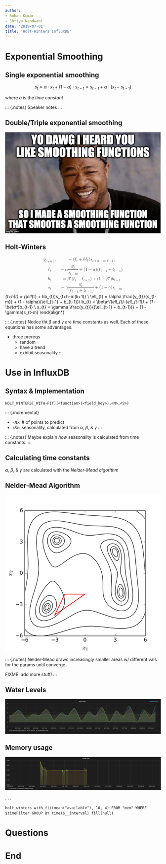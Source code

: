 ```yaml
---
author:
- Rohan Kumar
- Shriya Nandwani
date: '2019-07-01'
title: 'Holt-Winters InfluxDB'
---
```


<!--markdownlint-disable-->

Exponential Smoothing
=====================

Single exponential smoothing
----------------------------

$$s_{t}=\alpha \cdot x_{t}+(1-\alpha )\cdot s_{t-1}=s_{t-1}+\alpha \cdot (x_{t}-s_{t-1})$$

where $a$ is the *time constant*

::: {.notes}
Speaker notes
:::

Double/Triple exponential smoothing
-----------------------------------

![Such meta](images/yo_dawg.jpg)

Holt-Winters
------------

<math xmlns="http://www.w3.org/1998/Math/MathML" display="block"><semantics><mrow><mtable columnalign="right left right left right left right left right left right left" rowspacing="3pt" columnspacing="0em 2em 0em 2em 0em 2em 0em 2em 0em 2em 0em" displaystyle="true"><mtr><mtd><msub><mrow class="MJX-TeXAtom-ORD"><mover><mi>y</mi><mo stretchy="false">\^</mo></mover></mrow><mrow class="MJX-TeXAtom-ORD"><mi>t</mi><mo>+</mo><mi>h</mi><mrow class="MJX-TeXAtom-ORD"><mo stretchy="false">\|</mo></mrow><mi>t</mi></mrow></msub></mtd><mtd><mi/><mo>=</mo><mo stretchy="false">(</mo><msub><mi>ℓ</mi><mrow class="MJX-TeXAtom-ORD"><mi>t</mi></mrow></msub><mo>+</mo><mi>h</mi><msub><mi>b</mi><mrow class="MJX-TeXAtom-ORD"><mi>t</mi></mrow></msub><mo stretchy="false">)</mo><msub><mi>s</mi><mrow class="MJX-TeXAtom-ORD"><mi>t</mi><mo>+</mo><mi>h</mi><mo>−</mo><mi>m</mi><mo stretchy="false">(</mo><mi>k</mi><mo>+</mo><mn>1</mn><mo stretchy="false">)</mo></mrow></msub></mtd></mtr>
<mtr><mtd><msub><mi>ℓ</mi><mrow class="MJX-TeXAtom-ORD"><mi>t</mi></mrow></msub></mtd><mtd><mi/><mo>=</mo><mi>α</mi><mfrac><msub><mi>y</mi><mrow class="MJX-TeXAtom-ORD"><mi>t</mi></mrow></msub><msub><mi>s</mi><mrow class="MJX-TeXAtom-ORD"><mi>t</mi><mo>−</mo><mi>m</mi></mrow></msub></mfrac><mo>+</mo><mo stretchy="false">(</mo><mn>1</mn><mo>−</mo><mi>α</mi><mo stretchy="false">)</mo><mo stretchy="false">(</mo><msub><mi>ℓ</mi><mrow class="MJX-TeXAtom-ORD"><mi>t</mi><mo>−</mo><mn>1</mn></mrow></msub><mo>+</mo><msub><mi>b</mi><mrow class="MJX-TeXAtom-ORD"><mi>t</mi><mo>−</mo><mn>1</mn></mrow></msub><mo stretchy="false">)</mo></mtd></mtr><mtr><mtd><msub><mi>b</mi><mrow class="MJX-TeXAtom-ORD"><mi>t</mi></mrow></msub></mtd><mtd><mi/><mo>=</mo><msup><mi>β</mi><mo>∗</mo></msup><mo stretchy="false">(</mo><msub><mi>ℓ</mi><mrow class="MJX-TeXAtom-ORD"><mi>t</mi></mrow></msub><mo>−</mo><msub><mi>ℓ</mi><mrow class="MJX-TeXAtom-ORD"><mi>t</mi><mo>−</mo><mn>1</mn></mrow></msub><mo stretchy="false">)</mo><mo>+</mo><mo stretchy="false">(</mo><mn>1</mn><mo>−</mo><msup><mi>β</mi><mo>∗</mo></msup><mo stretchy="false">)</mo><msub><mi>b</mi><mrow class="MJX-TeXAtom-ORD"><mi>t</mi><mo>−</mo><mn>1</mn></mrow></msub></mtd></mtr><mtr><mtd><msub><mi>s</mi><mrow class="MJX-TeXAtom-ORD"><mi>t</mi></mrow></msub></mtd><mtd><mi/><mo>=</mo><mi>γ</mi><mfrac><msub><mi>y</mi><mrow class="MJX-TeXAtom-ORD"><mi>t</mi></mrow></msub><mrow><mo stretchy="false">(</mo><msub><mi>ℓ</mi><mrow class="MJX-TeXAtom-ORD"><mi>t</mi><mo>−</mo><mn>1</mn></mrow></msub><mo>+</mo><msub><mi>b</mi><mrow class="MJX-TeXAtom-ORD"><mi>t</mi><mo>−</mo><mn>1</mn></mrow></msub><mo stretchy="false">)</mo></mrow></mfrac><mo>+</mo><mo stretchy="false">(</mo><mn>1</mn><mo>−</mo><mi>γ</mi><mo stretchy="false">)</mo><msub><mi>s</mi><mrow class="MJX-TeXAtom-ORD"><mi>t</mi><mo>−</mo><mi>m</mi></mrow></msub></mtd></mtr></mtable></mrow><annotation encoding="application/x-tex">\begin{align*}
  \hat{y}_{t+h|t} = (\ell_{t} + hb_{t})s_{t+h-m(k+1)} \\
  \ell_{t} = \alpha \frac{y_{t}}{s_{t-m}} + (1 - \alpha)(\ell_{t-1} + b_{t-1})\\
  b_{t} = \beta^*(\ell_{t}-\ell_{t-1}) + (1 - \beta^*)b_{t-1}                \\
  s_{t} = \gamma \frac{y_{t}}{(\ell_{t-1} + b_{t-1})} + (1 - \gamma)s_{t-m}
\end{align*}</annotation></semantics></math>

::: {.notes}
Notice tht $\beta$ and $\gamma$ are time constants as well. Each of these equations has
some advantages.

-   three prereqs
    -   random
    -   have a trend
    -   exhibit seasonality
:::

Use in InfluxDB
===============

Syntax & Implementation
-----------------------

`HOLT_WINTERS[_WITH-FIT](<function>(<field_key>),<N>,<S>)`

::: {.incremental}
-   `<N>`: \# of points to predict
-   `<S>`: seasonality, calculated from $\alpha$, $\beta$, & $\gamma$
:::

::: {.notes}
Maybe explain *how* seasonality is calculated from time constants.
:::

Calculating time constants
--------------------------

$\alpha$, $\beta$, & $\gamma$ are calculated with the *Nelder-Mead algorithm*

Nelder-Mead Algorithm
---------------------

![Nelder-Mead at work](images/Nelder-Mead.gif)

::: {.notes}
Nelder-Mead draws increasingly smaller areas w/ different vals for the params until
converge

FIXME: add more stuff!
:::

Water Levels
------------

![Seasonal predictions of water levels](images/water_levels.png)

Memory usage
------------

![Mean free memory](images/mem_available.png)

. . .

`holt_winters_with_fit(mean("available"), 10, 4) FROM "mem" WHERE $timeFilter GROUP BY time($__interval) fill(null)`

Questions
=========

End
===
